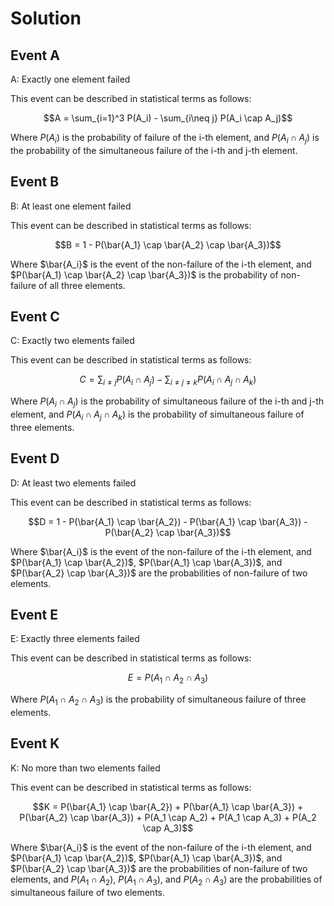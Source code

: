 

# Solution

## Event A
A: Exactly one element failed

This event can be described in statistical terms as follows:

$$A = \sum_{i=1}^3 P(A_i) - \sum_{i\neq j} P(A_i \cap A_j)$$

Where $P(A_i)$ is the probability of failure of the i-th element, and $P(A_i \cap A_j)$ is the probability of the simultaneous failure of the i-th and j-th element.

## Event B
B: At least one element failed

This event can be described in statistical terms as follows:

$$B = 1 - P(\bar{A_1} \cap \bar{A_2} \cap \bar{A_3})$$

Where $\bar{A_i}$ is the event of the non-failure of the i-th element, and $P(\bar{A_1} \cap \bar{A_2} \cap \bar{A_3})$ is the probability of non-failure of all three elements.

## Event C
C: Exactly two elements failed

This event can be described in statistical terms as follows:

$$C = \sum_{i\neq j} P(A_i \cap A_j) - \sum_{i\neq j \neq k}P(A_i \cap A_j \cap A_k)$$

Where $P(A_i \cap A_j)$ is the probability of simultaneous failure of the i-th and j-th element, and $P(A_i \cap A_j \cap A_k)$ is the probability of simultaneous failure of three elements.

## Event D
D: At least two elements failed

This event can be described in statistical terms as follows:

$$D = 1 - P(\bar{A_1} \cap \bar{A_2}) - P(\bar{A_1} \cap \bar{A_3}) - P(\bar{A_2} \cap \bar{A_3})$$

Where $\bar{A_i}$ is the event of the non-failure of the i-th element, and $P(\bar{A_1} \cap \bar{A_2})$, $P(\bar{A_1} \cap \bar{A_3})$, and $P(\bar{A_2} \cap \bar{A_3})$ are the probabilities of non-failure of two elements.

## Event E
E: Exactly three elements failed

This event can be described in statistical terms as follows:

$$E = P(A_1 \cap A_2 \cap A_3)$$

Where $P(A_1 \cap A_2 \cap A_3)$ is the probability of simultaneous failure of three elements.

## Event K
K: No more than two elements failed

This event can be described in statistical terms as follows:

$$K = P(\bar{A_1} \cap \bar{A_2}) + P(\bar{A_1} \cap \bar{A_3}) + P(\bar{A_2} \cap \bar{A_3}) + P(A_1 \cap A_2) + P(A_1 \cap A_3) + P(A_2 \cap A_3)$$

Where $\bar{A_i}$ is the event of the non-failure of the i-th element, and $P(\bar{A_1} \cap \bar{A_2})$, $P(\bar{A_1} \cap \bar{A_3})$, and $P(\bar{A_2} \cap \bar{A_3})$ are the probabilities of non-failure of two elements, and $P(A_1 \cap A_2)$, $P(A_1 \cap A_3)$, and $P(A_2 \cap A_3)$ are the probabilities of simultaneous failure of two elements.
